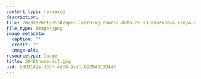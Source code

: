 ```yaml
---
content_type: resource
description: ''
file: /media/https%3A/open-learning-course-data-rc.s3.amazonaws.com/4-614-religious-architecture-and-islamic-cultures-fall-2002/bd83142e338f4ec99ea16209405384d0_5048thumbnail.jpg
file_type: image/jpeg
image_metadata:
  caption: ''
  credit: ''
  image-alt: ''
resourcetype: Image
title: 5048thumbnail.jpg
uid: bd83142e-338f-4ec9-9ea1-6209405384d0
---
```

